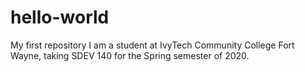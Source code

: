 # hello-world
My first repository
I am a student at IvyTech Community College Fort Wayne, taking SDEV 140 for the Spring semester of 2020.
